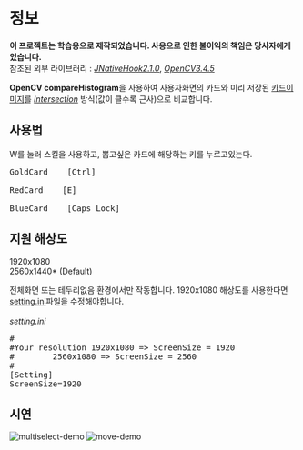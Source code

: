 # 정보
**이 프로젝트는 학습용으로 제작되었습니다. 사용으로 인한 불이익의 책임은 당사자에게 있습니다.**<br>
참조된 외부 라이브러리 :
[_JNativeHook2.1.0_](https://github.com/kwhat/jnativehook),
[_OpenCV3.4.5_](https://github.com/opencv/opencv)

**OpenCV compareHistogram**을 사용하여 사용자화면의 카드와 미리 저장된 [카드이미지](https://github.com/RyuSeonghyun/TF-AutoPicker/tree/master/TwistedFate%20Card%20AutoPicker/img)를
[_Intersection_](https://docs.opencv.org/3.4/d8/dc8/tutorial_histogram_comparison.html) 방식(값이 클수록 근사)으로 비교합니다.

## 사용법
W를 눌러 스킬을 사용하고, 뽑고싶은 카드에 해당하는 키를 누르고있는다.
<pre>
GoldCard    [Ctrl]

RedCard    [E]

BlueCard    [Caps Lock]
</pre>

## 지원 해상도
1920x1080<br>
2560x1440* (Default) 

전체화면 또는 테두리없음 환경에서만 작동합니다.
1920x1080 해상도를 사용한다면 [setting.ini](https://github.com/RyuSeonghyun/TF-AutoPicker/blob/master/TwistedFate%20Card%20AutoPicker/setting.ini)파일을 수정해야합니다.
<br><br>
_setting.ini_
<pre>
#
#Your resolution 1920x1080 => ScreenSize = 1920
#		 2560x1080 => ScreenSize = 2560
#
[Setting]
ScreenSize=1920
</pre>
## 시연
![multiselect-demo](https://github.com/davidtheclark/gifs/blob/master/multiselect-demo.gif)
![move-demo](https://github.com/davidtheclark/gifs/blob/master/move-demo.gif)
